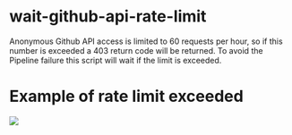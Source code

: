 # wait-github-api-rate-limit
Anonymous Github API access is limited to 60 requests per hour, so if this number is exceeded a 403 return code will be returned. To avoid the Pipeline failure this script will wait if the limit is exceeded.

# Example of rate limit exceeded
<img src='ss.png' />
